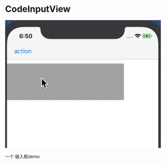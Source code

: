# CodeInputView

![](https://raw.githubusercontent.com/zeroskylian/Images/master/img/inputViewDemo.gif)

一个 输入框demo 

